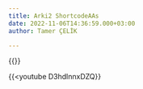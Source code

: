 ```yaml
---
title: Arki2 ShortcodeAAs
date: 2022-11-06T14:36:59.000+03:00
author: Tamer ÇELİK

---
```

{{<youtube w7Ft2ymGmfc>}}

{{<youtube D3hdlnnxDZQ}}